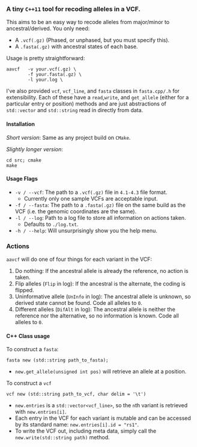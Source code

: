 ### A tiny `C++11` tool for recoding alleles in a VCF. 

This aims to be an easy way to recode alleles from major/minor to ancestral/derived. You only need:

- A `.vcf(.gz)` (Phased, or unphased, but you must specify this).
- A `.fasta(.gz)` with ancestral states of each base. 

Usage is pretty straightforward:

```{sh}
aavcf   -v your.vcf(.gz) \
        -f your.fasta(.gz) \
        -l your.log \
```
 
I've also provided `vcf`, `vcf_line`, and `fasta` classes in `fasta.cpp/.h` for extensibility. Each of these have a `read`,`write`, and `get_allele` (either for a particular entry or position) methods and are just abstractions of `std::vector` and `std::string` read in directly from data.
  
#### Installation

*Short version*: Same as any project build on `CMake`.

*Slightly longer version*: 

```{sh}
cd src; cmake
make
```

#### Usage Flags

- `-v / --vcf`: The path to a `.vcf(.gz)` file in `4.1-4.3` file format. 
    - Currently only one sample VCFs are acceptable input.
- `-f / --fasta`: The path to a `.fasta(.gz)` file on the same build as the VCF (i.e. the genomic coordinates are the same).
- `-l / --log`: Path to a log file to store all information on actions taken.
    - Defaults to `./log.txt`.
- `-h / --help`: Will unsurprisingly show you the help menu. 

### Actions

`aavcf` will do one of four things for each variant in the VCF:

1. Do nothing: If the ancestral allele is already the reference, no action is taken.
2. Flip alleles (`Flip` in log): If the ancestral is the alternate, the coding is flipped.
3. Uninformative allele (`UnInfo` in log): The ancestral allele is unknown, so derived state cannot be found. Code all alleles to `0`.
4. Different alleles (`DifAlt` in log): The ancestral allele is neither the reference nor the alternative, so no information is known. Code all alleles to `0`. 


#### C++ Class usage

To construct a `fasta`:

```{c++}
fasta new (std::string path_to_fasta);
```

- `new.get_allele(unsigned int pos)` will retrieve an allele at a position.

To construct a `vcf`

```{c++}
vcf new (std::string path_to_vcf, char delim = '\t')
```

- `new.entries` is a `std::vector<vcf_line>`, so the `n`th variant is retrieved with `new.entries[i]`.
- Each entry in the VCF for each variant is mutable and can be accessed by its standard name: `new.entries[i].id = "rs1"`.
- To write the VCF out, including meta data, simply call the `new.write(std::string path)` method. 



